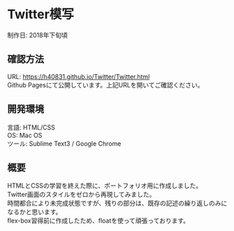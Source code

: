 # Twitter模写
制作日: 2018年下旬頃

## 確認方法
URL: https://h40831.github.io/Twitter/Twitter.html<br>
Github Pagesにて公開しています。上記URLを開いてご確認ください。

## 開発環境
言語: HTML/CSS<br>
OS: Mac OS<br>
ツール: Sublime Text3 / Google Chrome

## 概要
HTMLとCSSの学習を終えた際に、ポートフォリオ用に作成しました。<br>
Twitter画面のスタイルをゼロから再現してみました。<br>
時間都合により未完成状態ですが、残りの部分は、既存の記述の繰り返しのみになるかと思います。<br>
flex-box習得前に作成したため、floatを使って頑張っております。
